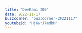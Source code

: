 ```yaml
---
title: "DevKami 200"
date: 2022-11-17
buzzcorner: "buzzcorner-20221117"
youtubeid: "Hj6wrJ7mdbM"
---
```

